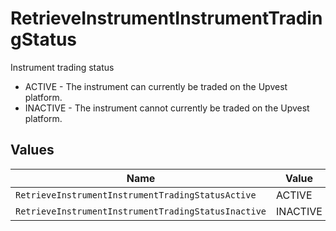 # RetrieveInstrumentInstrumentTradingStatus

Instrument trading status
* ACTIVE - The instrument can currently be traded on the Upvest platform. 
* INACTIVE - The instrument cannot currently be traded on the Upvest platform.


## Values

| Name                                                | Value                                               |
| --------------------------------------------------- | --------------------------------------------------- |
| `RetrieveInstrumentInstrumentTradingStatusActive`   | ACTIVE                                              |
| `RetrieveInstrumentInstrumentTradingStatusInactive` | INACTIVE                                            |